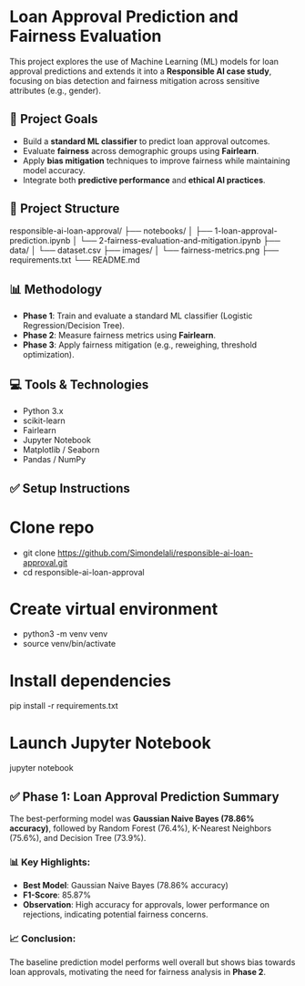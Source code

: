 # Loan Approval Prediction and Fairness Evaluation

This project explores the use of Machine Learning (ML) models for loan approval predictions and extends it into a **Responsible AI case study**, focusing on bias detection and fairness mitigation across sensitive attributes (e.g., gender).

## 📌 Project Goals

- Build a **standard ML classifier** to predict loan approval outcomes.
- Evaluate **fairness** across demographic groups using **Fairlearn**.
- Apply **bias mitigation** techniques to improve fairness while maintaining model accuracy.
- Integrate both **predictive performance** and **ethical AI practices**.

## 🚀 Project Structure

responsible-ai-loan-approval/
├── notebooks/
│ ├── 1-loan-approval-prediction.ipynb
│ └── 2-fairness-evaluation-and-mitigation.ipynb
├── data/
│ └── dataset.csv
├── images/
│ └── fairness-metrics.png
├── requirements.txt
└── README.md

## 📊 Methodology

- **Phase 1**: Train and evaluate a standard ML classifier (Logistic Regression/Decision Tree).
- **Phase 2**: Measure fairness metrics using **Fairlearn**.
- **Phase 3**: Apply fairness mitigation (e.g., reweighing, threshold optimization).

## 💻 Tools & Technologies

- Python 3.x
- scikit-learn
- Fairlearn
- Jupyter Notebook
- Matplotlib / Seaborn
- Pandas / NumPy

## ✅ Setup Instructions

# Clone repo

- git clone https://github.com/Simondelali/responsible-ai-loan-approval.git
- cd responsible-ai-loan-approval

# Create virtual environment

- python3 -m venv venv
- source venv/bin/activate

# Install dependencies

pip install -r requirements.txt

# Launch Jupyter Notebook

jupyter notebook

## ✅ Phase 1: Loan Approval Prediction Summary

The best-performing model was **Gaussian Naive Bayes (78.86% accuracy)**, followed by Random Forest (76.4%), K-Nearest Neighbors (75.6%), and Decision Tree (73.9%).

### 📊 Key Highlights:

- **Best Model**: Gaussian Naive Bayes (78.86% accuracy)
- **F1-Score**: 85.87%
- **Observation**: High accuracy for approvals, lower performance on rejections, indicating potential fairness concerns.

### 📈 Conclusion:

The baseline prediction model performs well overall but shows bias towards loan approvals, motivating the need for fairness analysis in **Phase 2**.
